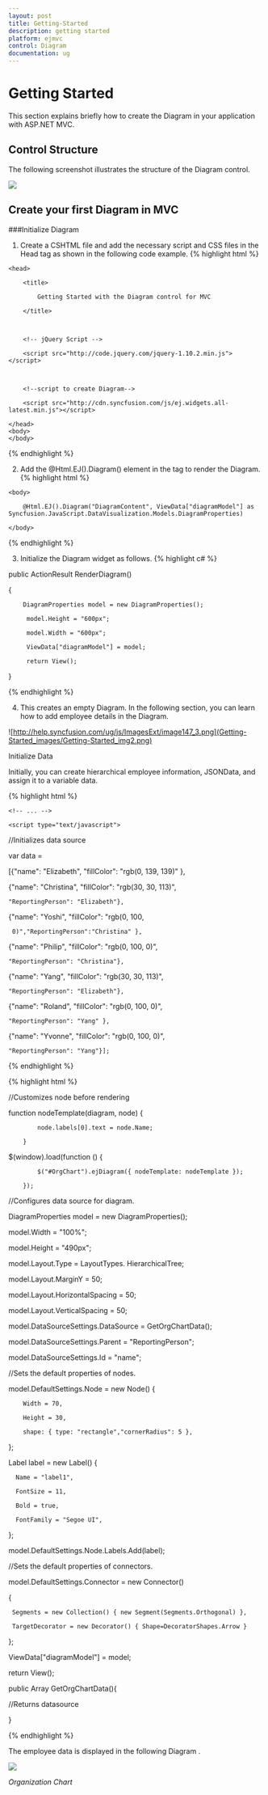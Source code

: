```yaml
---
layout: post
title: Getting-Started
description: getting started
platform: ejmvc
control: Diagram
documentation: ug
---
```


# Getting Started

This section explains briefly how to create the Diagram in your application with ASP.NET MVC.

## Control Structure

The following screenshot illustrates the structure of the Diagram control.

![](Getting-Started_images/Getting-Started_img1.png)



## Create your first Diagram in MVC

###Initialize Diagram

1. Create a CSHTML file and add the necessary script and CSS files in the Head tag as shown in the following code example.
{% highlight html %}




 <html xmlns="http://www.w3.org/1999/xhtml">

    <head>

        <title>

            Getting Started with the Diagram control for MVC

        </title>



        <!-- jQuery Script -->

        <script src="http://code.jquery.com/jquery-1.10.2.min.js"></script>



        <!--script to create Diagram-->

        <script src="http://cdn.syncfusion.com/js/ej.widgets.all-latest.min.js"></script>

    </head>
    <body>
    </body>
</html>



{% endhighlight %}



2. Add the @Html.EJ().Diagram() element in the <body> tag to render the Diagram.
{% highlight html %}






<html>

    <body>

        @Html.EJ().Diagram("DiagramContent", ViewData["diagramModel"] as Syncfusion.JavaScript.DataVisualization.Models.DiagramProperties)     

    </body>

</html>



{% endhighlight %}



3. Initialize the Diagram widget as follows.
{% highlight c# %}







  public ActionResult RenderDiagram()

  {

        DiagramProperties model = new DiagramProperties();

         model.Height = "600px";

         model.Width = "600px"; 

         ViewData["diagramModel"] = model;

         return View();

  }



{% endhighlight %}



4. This creates an empty Diagram. In the following section, you can learn how to add employee details in the Diagram.

![http://help.syncfusion.com/ug/js/ImagesExt/image147_3.png](Getting-Started_images/Getting-Started_img2.png)



Initialize Data

Initially, you can create hierarchical employee information, JSONData, and assign it to a variable data.



{% highlight html %}



<head>

    <!-- ... -->

    <script type="text/javascript">

//Initializes data source

 var data =

  [{"name": "Elizabeth", "fillColor": "rgb(0, 139, 139)" },

   {"name": "Christina", "fillColor": "rgb(30, 30, 113)", 

    "ReportingPerson": "Elizabeth"},

   {"name": "Yoshi", "fillColor": "rgb(0, 100, 

     0)","ReportingPerson":"Christina" },

   {"name": "Philip", "fillColor": "rgb(0, 100, 0)",

    "ReportingPerson": "Christina"},

   {"name": "Yang", "fillColor": "rgb(30, 30, 113)", 

    "ReportingPerson": "Elizabeth"},

   {"name": "Roland", "fillColor": "rgb(0, 100, 0)", 

    "ReportingPerson": "Yang" },

   {"name": "Yvonne", "fillColor": "rgb(0, 100, 0)", 

    "ReportingPerson": "Yang"}];   

  </script>

</head>



{% endhighlight %}



{% highlight html %}



//Customizes node before rendering

function nodeTemplate(diagram, node) {

            node.labels[0].text = node.Name; 

        } 

 $(window).load(function () {

            $("#OrgChart").ejDiagram({ nodeTemplate: nodeTemplate });

        });




//Configures data source for diagram.

  DiagramProperties model = new DiagramProperties();

  model.Width = "100%";

  model.Height = "490px";

  model.Layout.Type = LayoutTypes. HierarchicalTree;

  model.Layout.MarginY = 50;

  model.Layout.HorizontalSpacing = 50;

  model.Layout.VerticalSpacing = 50;

  model.DataSourceSettings.DataSource = GetOrgChartData();

  model.DataSourceSettings.Parent = "ReportingPerson";

  model.DataSourceSettings.Id = "name";



//Sets the default properties of nodes.

  model.DefaultSettings.Node = new Node() {

        Width = 70, 

        Height = 30, 

        shape: { type: "rectangle","cornerRadius": 5 },

  };

  Label label = new Label() {

      Name = "label1", 

      FontSize = 11,

      Bold = true, 

      FontFamily = "Segoe UI", 

  };

  model.DefaultSettings.Node.Labels.Add(label);

//Sets the default properties of connectors.

  model.DefaultSettings.Connector = new Connector()

  {

     Segments = new Collection() { new Segment(Segments.Orthogonal) },

     TargetDecorator = new Decorator() { Shape=DecoratorShapes.Arrow }

  };

  ViewData["diagramModel"] = model;

  return View();

  public Array GetOrgChartData(){

  //Returns datasource

  }



{% endhighlight %}



The employee data is displayed in the following Diagram .

![](Getting-Started_images/Getting-Started_img3.png)



_Organization Chart_

